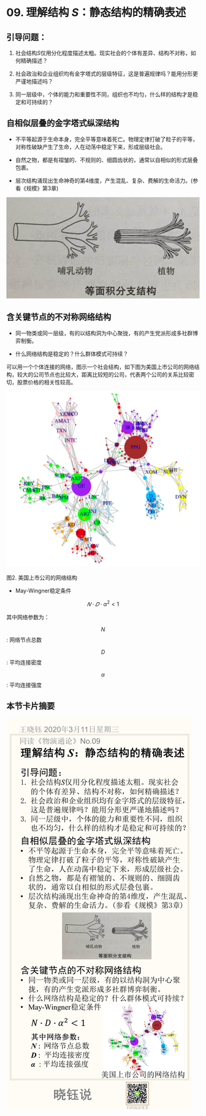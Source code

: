 # 09. 理解结构 *S*：静态结构的精确表述

## 引导问题：

1. 社会结构*S*仅用分化程度描述太粗。现实社会的个体有差异、结构不对称，如何精确描述？

2. 社会政治和企业组织均有金字塔式的层级特征，这是普遍规律吗？能用分形更严谨地描述吗？

3. 同一层级中，个体的能力和重要性不同，组织也不均匀，什么样的结构才是稳定和可持续的？

## 自相似层叠的金字塔式纵深结构

- 不平等起源于生命本身，完全平等意味着死亡。物理定律打破了粒子的平等，对称性破缺产生了生命，人在动荡中稳定下来，形成层级社会。

- 自然之物，都是有褶皱的、不规则的、细圆齿状的，通常以自相似的形式层叠包裹。

- 层次结构涌现出生命神奇的第4维度，产生混乱、复杂、费解的生命活力。(参看《规模》第3章)



![image-20200320112645835](No.09/image-20200320112645835.png)

## 含关键节点的不对称网络结构

- 同一物类或同一层级，有的以结构洞为中心聚拢，有的产生党派形成多社群博弈制衡。

- 什么网络结构是稳定的？什么群体模式可持续？

可以用一个个体连接的网络，图示一个社会结构，如下图为美国上市公司的网络结构，较大的公司节点也比较大，距离比较短的公司，代表两个公司的关系比较密切，股票价格的相关性较高。

![image-20200320112731279](No.09/image-20200320112731279.png)

图2. 美国上市公司的网络结构

- May-Wingner稳定条件

$$
𝑁 \cdot 𝐷 \cdot \alpha^2 < 1
$$

其中网络参数为：

$$N$$ : 网络节点总数

$$D$$ : 平均连接密度

$$\alpha$$: 平均连接强度

## 本节卡片摘要

![No.09](No.09/No.09.png)